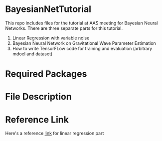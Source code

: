 # BayesianNetTutorial

This repo includes files for the tutorial at AAS meeting for Bayesian Neural Networks. There are three separate parts for this tutorial.
1. Linear Regression with variable noise
2. Bayesian Neural Network on Gravitational Wave Parameter Estimation
3. How to write TensorFLow code for training and evaluation (arbitrary mdoel and dataset)


# Required Packages



# File Description

















# Reference Link

Here's a reference [link](https://colab.research.google.com/github/tensorflow/probability/blob/master/tensorflow_probability/examples/jupyter_notebooks/Probabilistic_Layers_Regression.ipynb#scrollTo=TLZ97_V4PP-f) for linear regression part


